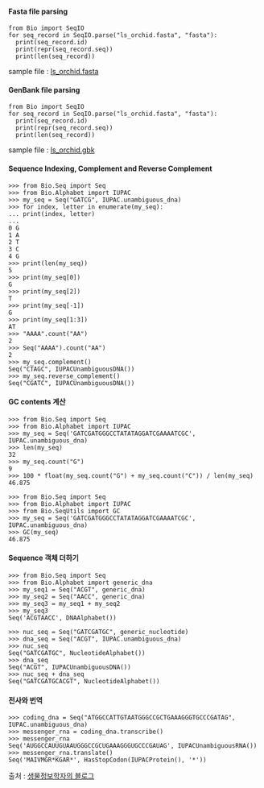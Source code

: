 #### Fasta file parsing

```
from Bio import SeqIO
for seq_record in SeqIO.parse("ls_orchid.fasta", "fasta"):
  print(seq_record.id)
  print(repr(seq_record.seq))
  print(len(seq_record))
```
sample file : [ls_orchid.fasta](https://raw.githubusercontent.com/biopython/biopython/master/Doc/examples/ls_orchid.fasta)

#### GenBank file parsing
```
from Bio import SeqIO
for seq_record in SeqIO.parse("ls_orchid.fasta", "fasta"):
  print(seq_record.id)
  print(repr(seq_record.seq))
  print(len(seq_record))
```
sample file : [ls_orchid.gbk](https://raw.githubusercontent.com/biopython/biopython/master/Doc/examples/ls_orchid.gbk)

#### Sequence Indexing, Complement and Reverse Complement
```
>>> from Bio.Seq import Seq
>>> from Bio.Alphabet import IUPAC
>>> my_seq = Seq("GATCG", IUPAC.unambiguous_dna)
>>> for index, letter in enumerate(my_seq):
... print(index, letter)
...
0 G
1 A
2 T
3 C
4 G
>>> print(len(my_seq)) 
5
>>> print(my_seq[0])
G
>>> print(my_seq[2])
T
>>> print(my_seq[-1])
G
>>> print(my_seq[1:3])
AT
>>> "AAAA".count("AA")
2
>>> Seq("AAAA").count("AA")
2
>>> my_seq.complement()
Seq("CTAGC", IUPACUnambiguousDNA())
>>> my_seq.reverse_complement()
Seq("CGATC", IUPACUnambiguousDNA())
```

#### GC contents 계산
```
>>> from Bio.Seq import Seq
>>> from Bio.Alphabet import IUPAC
>>> my_seq = Seq('GATCGATGGGCCTATATAGGATCGAAAATCGC', IUPAC.unambiguous_dna)
>>> len(my_seq)
32
>>> my_seq.count("G")
9
>>> 100 * float(my_seq.count("G") + my_seq.count("C")) / len(my_seq)
46.875
```
```
>>> from Bio.Seq import Seq
>>> from Bio.Alphabet import IUPAC
>>> from Bio.SeqUtils import GC
>>> my_seq = Seq('GATCGATGGGCCTATATAGGATCGAAAATCGC', IUPAC.unambiguous_dna)
>>> GC(my_seq)
46.875
```

#### Sequence 객체 더하기
```
>>> from Bio.Seq import Seq
>>> from Bio.Alphabet import generic_dna
>>> my_seq1 = Seq("ACGT", generic_dna)
>>> my_seq2 = Seq("AACC", generic_dna)
>>> my_seq3 = my_seq1 + my_seq2
>>> my_seq3 
Seq('ACGTAACC', DNAAlphabet())

>>> nuc_seq = Seq("GATCGATGC", generic_nucleotide)
>>> dna_seq = Seq("ACGT", IUPAC.unambiguous_dna)
>>> nuc_seq
Seq("GATCGATGC", NucleotideAlphabet())
>>> dna_seq
Seq("ACGT", IUPACUnambiguousDNA())
>>> nuc_seq + dna_seq
Seq("GATCGATGCACGT", NucleotideAlphabet())
```

#### 전사와 번역
```
>>> coding_dna = Seq("ATGGCCATTGTAATGGGCCGCTGAAAGGGTGCCCGATAG", IUPAC.unambiguous_dna)
>>> messenger_rna = coding_dna.transcribe()
>>> messenger_rna
Seq('AUGGCCAUUGUAAUGGGCCGCUGAAAGGGUGCCCGAUAG', IUPACUnambiguousRNA()) 
>>> messenger_rna.translate() 
Seq('MAIVMGR*KGAR*', HasStopCodon(IUPACProtein(), '*'))
```
출처 : [생물정보학자의 블로그](http://korbillgates.tistory.com/72)
